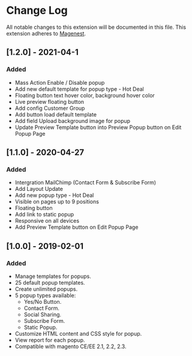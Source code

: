 # Change Log
All notable changes to this extension will be documented in this file.
This extension adheres to [Magenest](http://magenest.com/).

## [1.2.0] - 2021-04-1
### Added
- Mass Action Enable / Disable popup
- Add new default template for popup type - Hot Deal
- Floating button text hover color, background hover color
- Live preview floating button
- Add config Customer Group
- Add button load default template
- Add field Upload background image for popup
- Update Preview Template button into Preview Popup button on Edit Popup Page

## [1.1.0] - 2020-04-27
### Added
- Intergration MailChimp (Contact Form & Subscribe Form)
- Add Layout Update 
- Add new popup type - Hot Deal
- Visible on pages up to 9 positions
- Floating button
- Add link to static popup
- Responsive on all devices
- Add Preview Template button on Edit Popup Page 
  


## [1.0.0] - 2019-02-01
### Added
- Manage templates for popups.
- 25 default popup templates.
- Create unlimited popups.
- 5 popup types available:
    + Yes/No Button.
    + Contact Form.
    + Social Sharing.
    + Subscribe Form.
    + Static Popup.
- Customize HTML content and CSS style for popup.
- View report for each popup.
- Compatible with magento CE/EE 2.1, 2.2, 2.3.
